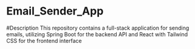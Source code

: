 # Email_Sender_App
#Description
This repository contains a full-stack application for sending emails, utilizing Spring Boot for the backend API and React with Tailwind CSS for the frontend interface
